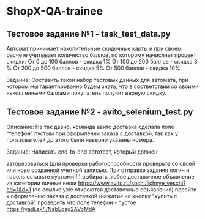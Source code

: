 # ShopX-QA-trainee

## Тестовое задание №1 - task_test_data.py

Автомат принимает накопительные скидочные карты и при своем расчете учитывает количество баллов, 
по которому начисляет процент скидки: От 0 до 100 баллов - скидка 1% От 100 до 200 баллов - скидка 3 % От 200 до 500 баллов - скидка 5% От 500 баллов - скидка 10%

Задание: Составить такой набор тестовых данных для автомата, при котором мы гарантированно будем знать, что в соответствии со своими накопленными баллами покупатель получит верную скидку.

## Тестовое задание №2 - avito_selenium_test.py

Описание: Не так давно, команда авито доставка сделала поле “телефон” пустым при оформлении заказа с доставкой, так как у пользователей до этого были неверно указаны номера.

Задание: Написать end-to-end автотест, который должен:

авторизоваться (для проверки работоспособности проверьте со своей или ново созданной учетной записью. При отправке задания логин и пароль оставьте пустыми!!!)
выбирать любое доставочное объявление из категории личные вещи https://www.avito.ru/sochi/lichnye_veschi?cd=1&d=1 (по ссылке уже откроются доставочные объявления)
перейти к оформлению заказа с доставкой (нажатие на кнопку "купить с доставкой"
проверить что поле телефон - пустое https://yadi.sk/i/NabEqzg2AVoMdA
